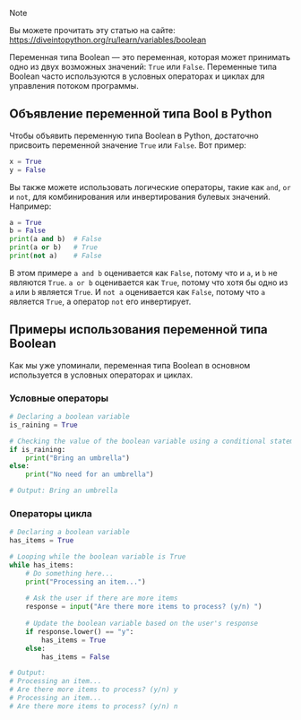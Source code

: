 > [!NOTE]
> Вы можете прочитать эту статью на сайте: https://diveintopython.org/ru/learn/variables/boolean

Переменная типа Boolean — это переменная, которая может принимать одно из двух возможных значений: `True` или `False`. Переменные типа Boolean часто используются в условных операторах и циклах для управления потоком программы.

## Объявление переменной типа Bool в Python

Чтобы объявить переменную типа Boolean в Python, достаточно присвоить переменной значение `True` или `False`. Вот пример:

```python
x = True
y = False
```

Вы также можете использовать логические операторы, такие как `and`, `or` и `not`, для комбинирования или инвертирования булевых значений. Например:

```python
a = True
b = False
print(a and b)  # False
print(a or b)   # True
print(not a)    # False
```

В этом примере `a and b` оценивается как `False`, потому что и `a`, и `b` не являются `True`. `a or b` оценивается как `True`, потому что хотя бы одно из `a` или `b` является `True`. И `not a` оценивается как `False`, потому что `a` является `True`, а оператор `not` его инвертирует.

## Примеры использования переменной типа Boolean

Как мы уже упоминали, переменная типа Boolean в основном используется в условных операторах и циклах.

### Условные операторы

```python
# Declaring a boolean variable
is_raining = True

# Checking the value of the boolean variable using a conditional statement
if is_raining:
    print("Bring an umbrella")
else:
    print("No need for an umbrella")

# Output: Bring an umbrella
```

### Операторы цикла

```python
# Declaring a boolean variable
has_items = True

# Looping while the boolean variable is True
while has_items:
    # Do something here...
    print("Processing an item...")
    
    # Ask the user if there are more items
    response = input("Are there more items to process? (y/n) ")
    
    # Update the boolean variable based on the user's response
    if response.lower() == "y":
        has_items = True
    else:
        has_items = False

# Output: 
# Processing an item...
# Are there more items to process? (y/n) y
# Processing an item...
# Are there more items to process? (y/n) n
```

